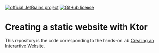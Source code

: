 [![official JetBrains project](https://jb.gg/badges/official.svg)](https://confluence.jetbrains.com/display/ALL/JetBrains+on+GitHub)
[![GitHub license](https://img.shields.io/badge/license-Apache%20License%202.0-blue.svg?style=flat)](https://www.apache.org/licenses/LICENSE-2.0)


# Creating a static website with Ktor

This repository is the code corresponding to the hands-on lab [Creating an Interactive Website](https://ktor.io/docs/creating-interactive-website.html). 
